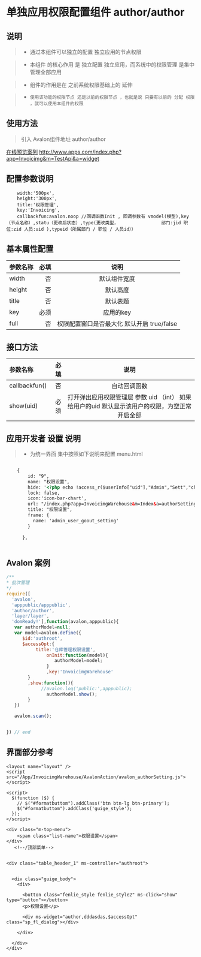 # 单独应用权限配置组件 author/author

## 说明

  >  - 通过本组件可以独立的配置 独立应用的节点权限

  >  - 本组件 的核心作用 是 独立配置 独立应用，而系统中的权限管理 是集中管理全部应用

  >  - 组件的作用是在 之前系统权限基础上的 延伸

  > - `使用该功能的权限节点 还是以前的权限节点 ，也就是说 只要有以前的 分配 权限 ，就可以使用本组件的权限`

## 使用方法

  > 引入 Avalon组件地址 author/author

   [在线预览案列](http://www.apps.com/index.php?app=Invoicimg&m=TestApi&a=widget) http://www.apps.com/index.php?app=Invoicimg&m=TestApi&a=widget



## 配置参数说明
        width:'500px', 
        height:'300px',
        title:'权限管理',
        key:'Invoicing',
        callbackfun:avalon.noop //回调函数Init , 回调参数有 vmodel(模型),key（节点名称）,statu（更改后状态）,type(更改类型，                部门:jid 职位:zid 人员:uid ),typeid（所属部门 / 职位 / 人员id））

## 基本属性配置

| 参数名称      |    必填 | 说明  |
| :-------- | --------:| :--: |
| width  | 否 |  默认组件宽度  |
| height |否| 默认高度 |
|title|否| 默认表题 |
|key|必须| 应用的key |
|full|否| 权限配置窗口是否最大化 默认开启  true/false |


##  接口方法

| 参数名称      |    必填 | 说明  |
| :-------- | --------:| :--: |
|callbackfun()|否|  自动回调函数  |
|show(uid)|必须| 打开弹出应用权限管理层  参数 uid （int） 如果给用户的uid 默认显示该用户的权限，为空正常开启全部 |

## 应用开发者 设置 说明

  > - 为统一界面 集中按照如下说明来配置 menu.html 

  ``` html

      {
          id: "9",
          name: "权限设置",
          hide: '<?php echo !access_r($userInfo["uid"],"Admin","Sett","changeauthor");?>', //集中使用系统的权限配置 来开启/关闭 菜单。也就是说只要有系统中的应用权限配置 就可以使用本组件
          lock: false,
          icon:'icon-bar-chart', 
          url: "/index.php?app=InvoicimgWarehouse&m=Index&a=authorSetting", //自己的控制器路径
          title: "权限设置",
          frame: {
            name: 'admin_user_goout_setting'
          }
          
        },



  ```





## Avalon  案例


``` javascript
/**
* 批次管理
*/
require([
  'avalon',
  'apppublic/apppublic',
  'author/author',
  'layer/layer',  
  'domReady!'],function(avalon,apppublic){  
   var authorModel=null;
   var model=avalon.define({
      $id:'authroot',
      $accessOpt:{
           title:'仓库管理权限设置',
               onInit:function(model){
                  authorModel=model;
               }
               ,key:'InvoicimgWarehouse'
        }
        ,show:function(){
             //avalon.log('public:',apppublic);
               authorModel.show();
        }
   })

   avalon.scan();


}) // end 

```

## 界面部分参考

```
<layout name="layout" />
<script  src="/App/InvoicimgWarehouse/AvalonAction/avalon_authorSetting.js"></script>

<script>
  $(function ($) {
    // $("#formatbuttom").addClass('btn btn-lg btn-primary');
    $("#formatbuttom").addClass('guige_style');
  });
</script>

<div class="m-top-menu">
    <span class="list-name">权限设置</span>
</div>
   <!--/顶部菜单-->


<div class="table_header_1" ms-controller="authroot">


  <div class="guige_body">
    <div>

      <button class="fenlie_style fenlie_style2" ms-click="show" type="button"></button>
      <p>权限设置</p>

      <div ms-widget="author,dddasdas,$accessOpt" class="sp_fl_dialog"></div>

    </div>
    
  </div>
</div>





```





